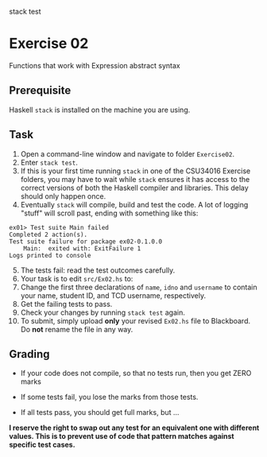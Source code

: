 stack test
# Exercise 02

Functions that work with Expression abstract syntax

## Prerequisite

Haskell `stack` is installed on the machine you are using.


## Task

1. Open a command-line window and navigate to folder `Exercise02`.
2. Enter `stack test`. 
3. If this is your first time running `stack` in one of the CSU34016 Exercise folders, you may have to wait while `stack` ensures it has access to the correct versions of both the Haskell compiler and libraries. This delay should only happen once.
4. Eventually `stack` will compile, build and test the code. A lot of logging "stuff" will scroll past, ending with something like this:  

```
ex01> Test suite Main failed
Completed 2 action(s).
Test suite failure for package ex02-0.1.0.0
    Main:  exited with: ExitFailure 1
Logs printed to console
```
5. The tests fail: read the test outcomes carefully. 
6. Your task is to edit `src/Ex02.hs` to:
  1. Change the first three declarations of `name`, `idno` and `username` to contain your name, student ID, and TCD username, respectively.
  2. Get the failing tests to pass. 
  3. Check your changes by running `stack test` again.
7. To submit, simply upload **only** your revised `Ex02.hs` file to Blackboard. Do **not** rename the file in any way.

## Grading

* If your code does not compile, so that no tests run, then you get ZERO marks

* If some tests fail, you lose the marks from those tests.

* If all tests pass, you should get full marks, but ...

**I reserve the right to swap out any test for an equivalent one
with different values. This is to prevent use of code that pattern matches
against specific test cases.**

